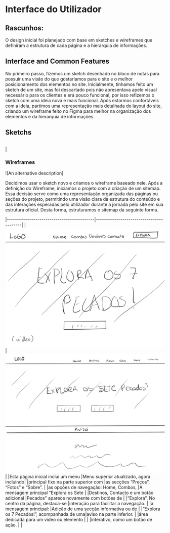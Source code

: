 # Interface do Utilizador
## Rascunhos:
O design inicial foi planejado com base em sketches e wireframes que definiram a estrutura de cada página e a hierarquia de informações. 
## Interface and Common Features
No primeiro passo, fizemos um sketch desenhado no bloco de notas para possuir uma visão do que gostaríamos para o site e o melhor posicionamento dos elementos no site. Inicialmente, tínhamos feito um sketch de um site, mas foi descartado pois não apresentava apelo visual necessário para os clientes e era pouco funcional, por isso refizemos o sketch com uma ideia nova e mais funcional. Após estarmos confortáveis com a ideia, partimos uma representação mais detalhada do layout do site, criando um wireframe feito no Figma para melhor na organização dos elementos e da hierarquia de informações.
## Sketchs
| | |
:---: | :---:
 | 

### Wireframes
![An alternative description]

Decidimos usar o sketch novo e criamos o wireframe baseado nele. Após a definição do Wireframe, iniciamos o projeto com a criação de um sitemap. Essa decisão serve como uma representação organizada das páginas ou seções do projeto, permitindo uma visão clara da estrutura do conteúdo e das interações esperadas pelo utilizador durante a jornada pelo site em sua estrutura oficial. Desta forma, estruturamos o sitemap da seguinte forma.


|-------------------------------------------|-----------------------------------------|
|![opção1](Imagens/imagem01.png)            | ![opção2](Imagens/imagem02.png)         |
|Esta página inicial inclui um menu         |Menu superior atualizado, agora incluindo| 
|principal fixo na parte superior com       |as secções “Preços”, “Fotos” e “Sobre”.  |
|as opções de navegação: Home, Combos,      |A mensagem principal “Explora os Sete    |
|Destinos, Contacto e um botão adicional    |Pecados” aparece novamente com botões de |
|“Explora”. No centro da página, destaca-se |interação para facilitar a navegação.    |
|a mensagem principal:                      |Adição de uma secção informativa ou de   |
|“Explora os 7 Pecados!”, acompanhada de uma|aviso na parte inferior.                 |
|área dedicada para um vídeo ou elemento    |                                         |
|interativo, como um botão de ação.         |                                         |


